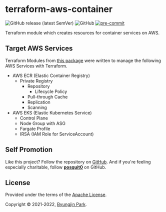 # terraform-aws-container

![GitHub release (latest SemVer)](https://img.shields.io/github/v/release/tedilabs/terraform-aws-container?color=blue&sort=semver&style=flat-square)
![GitHub](https://img.shields.io/github/license/tedilabs/terraform-aws-container?color=blue&style=flat-square)
[![pre-commit](https://img.shields.io/badge/pre--commit-enabled-brightgreen?logo=pre-commit&logoColor=white&style=flat-square)](https://github.com/pre-commit/pre-commit)

Terraform module which creates resources for container services on AWS.


## Target AWS Services

Terraform Modules from [this package](https://github.com/tedilabs/terraform-aws-container) were written to manage the following AWS Services with Terraform.

- AWS ECR (Elastic Container Registry)
  - Private Registry
    - Repository
      - Lifecycle Policy
    - Pull-through Cache
    - Replication
    - Scanning
- AWS EKS (Elastic Kubernetes Service)
  - Control Plane
  - Node Group with ASG
  - Fargate Profile
  - IRSA (IAM Role for ServiceAccount)


## Self Promotion

Like this project? Follow the repository on [GitHub](https://github.com/tedilabs/terraform-aws-container). And if you're feeling especially charitable, follow **[posquit0](https://github.com/posquit0)** on GitHub.


## License

Provided under the terms of the [Apache License](LICENSE).

Copyright © 2021-2022, [Byungjin Park](https://www.posquit0.com).

